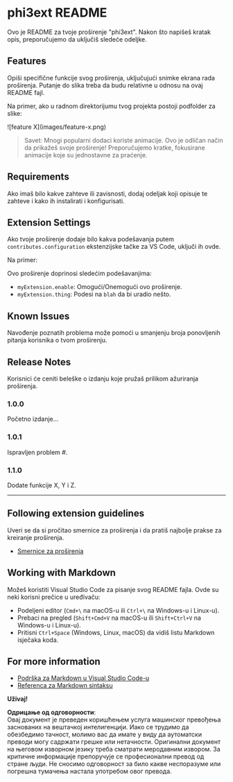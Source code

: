 # phi3ext README

Ovo je README za tvoje proširenje "phi3ext". Nakon što napišeš kratak opis, preporučujemo da uključiš sledeće odeljke.

## Features

Opiši specifične funkcije svog proširenja, uključujući snimke ekrana rada proširenja. Putanje do slika treba da budu relativne u odnosu na ovaj README fajl.

Na primer, ako u radnom direktorijumu tvog projekta postoji podfolder za slike:

\!\[feature X\]\(images/feature-x.png\)

> Savet: Mnogi popularni dodaci koriste animacije. Ovo je odličan način da prikažeš svoje proširenje! Preporučujemo kratke, fokusirane animacije koje su jednostavne za praćenje.

## Requirements

Ako imaš bilo kakve zahteve ili zavisnosti, dodaj odeljak koji opisuje te zahteve i kako ih instalirati i konfigurisati.

## Extension Settings

Ako tvoje proširenje dodaje bilo kakva podešavanja putem `contributes.configuration` ekstenzijske tačke za VS Code, uključi ih ovde.

Na primer:

Ovo proširenje doprinosi sledećim podešavanjima:

* `myExtension.enable`: Omogući/Onemogući ovo proširenje.
* `myExtension.thing`: Podesi na `blah` da bi uradio nešto.

## Known Issues

Navođenje poznatih problema može pomoći u smanjenju broja ponovljenih pitanja korisnika o tvom proširenju.

## Release Notes

Korisnici će ceniti beleške o izdanju koje pružaš prilikom ažuriranja proširenja.

### 1.0.0

Početno izdanje...

### 1.0.1

Ispravljen problem #.

### 1.1.0

Dodate funkcije X, Y i Z.

---

## Following extension guidelines

Uveri se da si pročitao smernice za proširenja i da pratiš najbolje prakse za kreiranje proširenja.

* [Smernice za proširenja](https://code.visualstudio.com/api/references/extension-guidelines?WT.mc_id=aiml-137032-kinfeylo)

## Working with Markdown

Možeš koristiti Visual Studio Code za pisanje svog README fajla. Ovde su neki korisni prečice u uređivaču:

* Podeljeni editor (`Cmd+\` na macOS-u ili `Ctrl+\` na Windows-u i Linux-u).
* Prebaci na pregled (`Shift+Cmd+V` na macOS-u ili `Shift+Ctrl+V` na Windows-u i Linux-u).
* Pritisni `Ctrl+Space` (Windows, Linux, macOS) da vidiš listu Markdown isječaka koda.

## For more information

* [Podrška za Markdown u Visual Studio Code-u](http://code.visualstudio.com/docs/languages/markdown?WT.mc_id=aiml-137032-kinfeylo)
* [Referenca za Markdown sintaksu](https://help.github.com/articles/markdown-basics/)

**Uživaj!**

**Одрицање од одговорности**:  
Овај документ је преведен коришћењем услуга машинског превођења заснованих на вештачкој интелигенцији. Иако се трудимо да обезбедимо тачност, молимо вас да имате у виду да аутоматски преводи могу садржати грешке или нетачности. Оригинални документ на његовом изворном језику треба сматрати меродавним извором. За критичне информације препоручује се професионални превод од стране људи. Не сносимо одговорност за било какве неспоразуме или погрешна тумачења настала употребом овог превода.